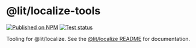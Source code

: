 # @lit/localize-tools

[npm-img]: https://img.shields.io/npm/v/@lit/localize-tools
[npm-href]: https://www.npmjs.com/package/@lit/localize-tools
[test-img]: https://github.com/lit/lit/workflows/Tests/badge.svg?branch=master
[test-href]: https://github.com/lit/lit/actions?query=workflow%3ATests+branch%3Amaster+event%3Apush

[![Published on NPM][npm-img]][npm-href]
[![Test status][test-img]][test-href]

Tooling for @lit/localize. See the [@lit/localize
README](https://github.com/lit/lit/tree/main/packages/localize#readme)
for documentation.
